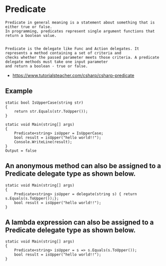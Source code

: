 # Predicate

    Predicate in general meaning is a statement about something that is either true or false. 
    In programming, predicates represent single argument functions that return a boolean value.


    Predicate is the delegate like Func and Action delegates. It represents a method containing a set of criteria and 
    checks whether the passed parameter meets those criteria. A predicate delegate methods must take one input parameter 
    and return a boolean - true or false.

 - https://www.tutorialsteacher.com/csharp/csharp-predicate

 ## Example
    static bool IsUpperCase(string str)
    {
        return str.Equals(str.ToUpper());
    }

    static void Main(string[] args)
    {
        Predicate<string> isUpper = IsUpperCase;
        bool result = isUpper("hello world!!");
        Console.WriteLine(result);
    }
    Output = false

## An anonymous method can also be assigned to a Predicate delegate type as shown below.
    static void Main(string[] args)
    {
        Predicate<string> isUpper = delegate(string s) { return s.Equals(s.ToUpper());};
        bool result = isUpper("hello world!!");
    }
    
## A lambda expression can also be assigned to a Predicate delegate type as shown below.
    static void Main(string[] args)
    {
        Predicate<string> isUpper = s => s.Equals(s.ToUpper());
        bool result = isUpper("hello world!!");
    }
    
    
    
